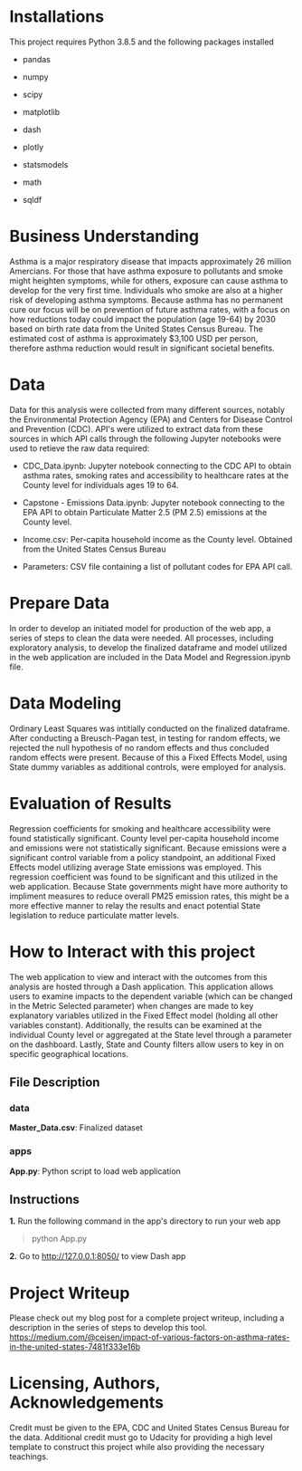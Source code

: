 # Installations
This project requires Python 3.8.5 and the following packages installed

* pandas

* numpy

* scipy

* matplotlib

* dash

* plotly

* statsmodels

* math

* sqldf

# Business Understanding
Asthma is a major respiratory disease that impacts approximately 26 million Amercians. For those that have asthma exposure to pollutants and smoke might heighten symptoms, 
while for others, exposure can cause asthma to develop for the very first time. Individuals who smoke are also at a higher risk of developing asthma symptoms. 
Because asthma has no permanent cure our focus will be on prevention of future asthma rates, with a focus on how reductions today could impact the population (age 19-64) 
by 2030 based on birth rate data from the United States Census Bureau. The estimated cost of asthma is approximately $3,100 USD per person, therefore asthma reduction 
would result in significant societal benefits.  

# Data

Data for this analysis were collected from many different sources, notably the Environmental Protection Agency (EPA) and Centers for Disease Control and Prevention (CDC).
API's were utilized to extract data from these sources in which API calls through the following Jupyter notebooks were used to retieve the raw data required:

* CDC_Data.ipynb: Jupyter notebook connecting to the CDC API to obtain asthma rates, smoking rates and accessibility to healthcare rates at the County level for individuals
ages 19 to 64.

* Capstone - Emissions Data.ipynb: Jupyter notebook connecting to the EPA API to obtain Particulate Matter 2.5 (PM 2.5) emissions at the County level.

* Income.csv: Per-capita household income as the County level. Obtained from the United States Census Bureau

* Parameters: CSV file containing a list of pollutant codes for EPA API call.

# Prepare Data

In order to develop an initiated model for production of the web app, a series of steps to clean the data were needed. All processes, including exploratory analysis, to 
develop the finalized dataframe and model utilized in the web application are included in the Data Model and Regression.ipynb file.

# Data Modeling

Ordinary Least Squares was intitially conducted on the finalized dataframe. After conducting a Breusch-Pagan test, in testing for random effects, we rejected the null hypothesis
of no random effects and thus concluded random effects were present. Because of this a Fixed Effects Model, using State dummy variables as additional controls,
were employed for analysis.

# Evaluation of Results

Regression coefficients for smoking and healthcare accessibility were found statistically significant. County level per-capita household income and emissions were not
statistically significant. Because emissions were a significant control variable from a policy standpoint, an additional Fixed Effects model utilizing average State emissions
was employed. This regression coefficient was found to be significant and this utilized in the web application. Because State governments might have more authority to 
impliment measures to reduce overall PM25 emission rates, this might be a more effective manner to relay the results and enact potential State legislation to reduce
particulate matter levels.

# How to Interact with this project

The web application to view and interact with the outcomes from this analysis are hosted through a Dash application. This application allows users to examine impacts 
to the dependent variable (which can be changed in the Metric Selected parameter) when changes are made to key explanatory variables utilized in the Fixed Effect model (holding
 all other variables constant). Additionally, the results can be examined at the individual County level or aggregated at the State level through a parameter on the dashboard.
 Lastly, State and County filters allow users to key in on specific geographical locations.

## File Description

### data
**Master_Data.csv**: Finalized dataset

### apps
**App.py**: Python script to load web application


## Instructions

**1.** Run the following command in the app's directory to run your web app
 
 >python App.py

 **2.** Go to http://127.0.0.1:8050/ to view Dash app

# Project Writeup

Please check out my blog post for a complete project writeup, including a description in the series of steps to develop this tool.
https://medium.com/@ceisen/impact-of-various-factors-on-asthma-rates-in-the-united-states-7481f333e16b

# Licensing, Authors, Acknowledgements
Credit must be given to the EPA, CDC and United States Census Bureau for the data. Additional credit must go to Udacity for providing a high level template to construct this project while also providing the necessary teachings. 
